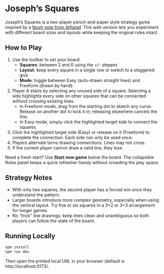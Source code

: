 # Joseph’s Squares

Joseph’s Squares is a two-player pencil-and-paper style strategy game inspired by a [Nostr note from @fiatjaf](https://njump.me/nevent1qvzqqqqqqypzqwlsccluhy6xxsr6l9a9uhhxf75g85g8a709tprjcn4e42h053vaqydhwumn8ghj7un9d3shjtnhv4ehgetjde38gcewvdhk6tcprfmhxue69uhhq7tjv9kkjepwve5kzar2v9nzucm0d5hsqgppppzeg4tw3n3qgsfytvgmcj6z544z47zj03hgnf4rrrysnexdpcu9ha5l). This web version lets you experiment with different board sizes and layouts while keeping the original rules intact.

## How to Play

1. Use the toolbar to set your board:
   - **Squares**: between 2 and 6 using the +/- stepper.
   - **Layout**: keep every square in a single row or switch to a staggered grid.
   - **Mode**: toggle between Easy (auto-drawn straight lines) and Freeform (drawn by hand).
2. Player A starts by selecting any unused side of a square. Selecting a side highlights every side on other squares that can be connected without crossing existing lines.
   - In Freeform mode, drag from the starting dot to sketch any curve. Release on another dot to lock it in; releasing elsewhere cancels the line.
   - In Easy mode, simply click the highlighted target side to connect the squares.
3. Click the highlighted target side (Easy) or release on it (Freeform) to complete the connection. Each side can only be used once.
4. Players alternate turns drawing connections. Lines may not cross.
5. If the current player cannot draw a valid line, they lose.

Need a fresh start? Use **Start new game** below the board. The collapsible Rules panel keeps a quick refresher handy without crowding the play space.

## Strategy Notes

- With only two squares, the second player has a forced win once they understand the pattern.
- Larger boards introduce more complex geometry, especially when using the vertical layout. Try five or six squares in a 3+2 or 3+3 arrangement for longer games.
- No “trick” line drawings: keep lines clean and unambiguous so both players can follow the state of the board.

## Running Locally

```bash
npm install
npm run dev
```

Then open the printed local URL in your browser (default is http://localhost:5173).
